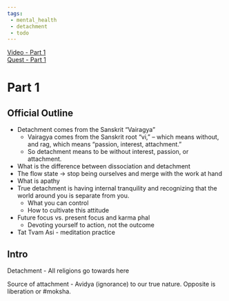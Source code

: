 ```yaml
---
tags:
 - mental_health
 - detachment
 - todo
---
```

[Video - Part 1](https://youtu.be/gs-TPWh4L9E)  
[Quest - Part 1](https://docs.google.com/document/d/1iay5kLCYMRNZU3uyafFKXV84uzQHTwe7GuSrH6agmFE/edit?usp=sharing)  

# Part 1

## Official Outline
- Detachment comes from the Sanskrit “Vairagya”
  - Vairagya comes from the Sanskrit root “vi,” – which means without, and rag, which means “passion, interest, attachment.”
  - So detachment means to be without interest, passion, or attachment. 
- What is the difference between dissociation and detachment
- The flow state -> stop being ourselves and merge with the work at hand
- What is apathy
- True detachment is having internal tranquility and recognizing that the world around you is separate from you.
  - What you can control
  - How to cultivate this attitude
- Future focus vs. present focus and karma phal
  - Devoting yourself to action, not the outcome
- Tat Tvam Asi - meditation practice

## Intro
Detachment - All religions go towards here

Source of attachment - Avidya (ignorance) to our true nature.
Opposite is liberation or #moksha.

